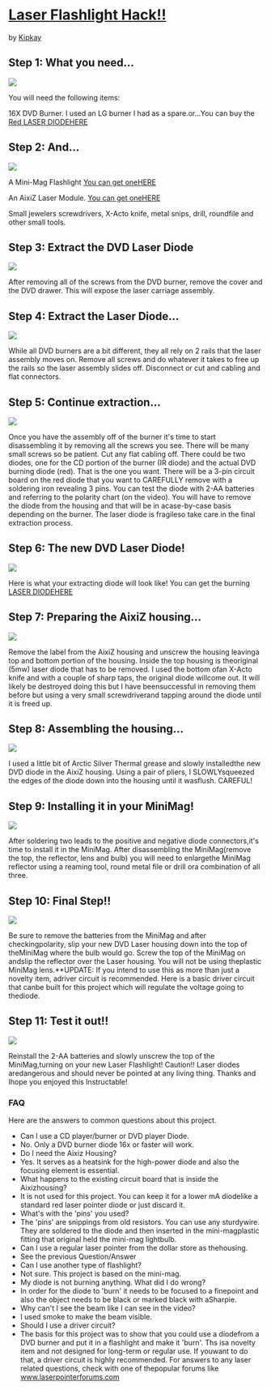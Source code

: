 [Laser Flashlight Hack!!](http://www.instructables.com/id/Laser-Flashlight-Hack!!/?ALLSTEPS)
=======================
by [Kipkay](http://www.instructables.com/member/Kipkay/ "view Kipkay's profile")

Step 1: What you need...
------------------------

![](http://cdn.instructables.com/FA3/H9WI/F4WY1LQC/FA3H9WIF4WY1LQC.LARGE.jpg)

You will need the following items:

16X DVD Burner. I used an LG burner I had as a spare.or...You can buy the [Red LASER DIODEHERE](http://rover.ebay.com/rover/1/711-53200-19255-0/1?type=3&campid=5336228863&toolid=10001&customid=&ext=200mw+laser+diode+650nm+Kip+Kay+project+suitable&satitle=200mw+laser+diode+650nm+Kip+Kay+project+suitable)

Step 2: And...
--------------

![](http://cdn.instructables.com/FQQ/HVOK/F4WY1LQY/FQQHVOKF4WY1LQY.LARGE.jpg)

A Mini-Mag Flashlight [You can get oneHERE](http://rover.ebay.com/rover/1/711-53200-19255-0/1?type=3&campid=5336237408&toolid=10001&customid=&ext=Maglite+Mini+Mag-Lite+2+Cell+AA+flashlight+NEW&satitle=Maglite+Mini+Mag-Lite+2+Cell+AA+flashlight+NEW)

An AixiZ Laser Module. [You can get oneHERE](http://rover.ebay.com/rover/1/711-53200-19255-0/1?type=3&campid=5336228859&toolid=10001&customid=&ext=650nm+5mW+laser+module.3.2V+to+with+lens+650+nm+OEM&satitle=650nm+5mW+laser+module.3.2V+to+with+lens+650+nm+OEM)

Small jewelers screwdrivers, X-Acto knife, metal snips, drill, roundfile and other small tools.

Step 3: Extract the DVD Laser Diode
-----------------------------------

![](http://cdn.instructables.com/FMD/09AA/F4WY1LRC/FMD09AAF4WY1LRC.LARGE.jpg)

After removing all of the screws from the DVD burner, remove the cover and the DVD drawer. This will expose the laser carriage assembly.

Step 4: Extract the Laser Diode...
----------------------------------

![](http://cdn.instructables.com/F8B/88IC/F4WY1LRW/F8B88ICF4WY1LRW.LARGE.jpg)

While all DVD burners are a bit different, they all rely on 2 rails that the laser assembly moves on. Remove all screws and do whatever it takes to free up the rails so the laser assembly slides off. Disconnect or cut and cabling and flat connectors.

Step 5: Continue extraction...
------------------------------

![](http://cdn.instructables.com/F8U/O3IG/F4WY1LSI/F8UO3IGF4WY1LSI.LARGE.jpg)

Once you have the assembly off of the burner it's time to start disassembling it by removing all the screws you see. There will be many small screws so be patient. Cut any flat cabling off. There could be two diodes, one for the CD portion of the burner (IR diode) and the actual DVD burning diode (red). That is the one you want. There will be a 3-pin circuit board on the red diode that you want to CAREFULLY remove with a soldering iron revealing 3 pins. You can test the diode with 2-AA batteries and referring to the polarity chart (on the video). You will have to remove the diode from the housing and that will be in acase-by-case basis depending on the burner. The laser diode is fragileso take care in the final extraction process.

Step 6: The new DVD Laser Diode!
--------------------------------

[](/file/FR82VSNF4WY1LSZ)

![](http://cdn.instructables.com/FR8/2VSN/F4WY1LSZ/FR82VSNF4WY1LSZ.LARGE.jpg)

Here is what your extracting diode will look like! You can get the burning [LASER DIODEHERE](http://rover.ebay.com/rover/1/711-53200-19255-0/1?type=3&campid=5336228863&toolid=10001&customid=&ext=200mw+laser+diode+650nm+Kip+Kay+project+suitable&satitle=200mw+laser+diode+650nm+Kip+Kay+project+suitable)

Step 7: Preparing the AixiZ housing...
--------------------------------------

[](/file/FTVBT8NF4WY1LSP)

![](http://cdn.instructables.com/FTV/BT8N/F4WY1LSP/FTVBT8NF4WY1LSP.LARGE.jpg)

Remove the label from the AixiZ housing and unscrew the housing leavinga top and bottom portion of the housing. Inside the top housing is theoriginal (5mw) laser diode that has to be removed. I used the bottom ofan X-Acto knife and with a couple of sharp taps, the original diode willcome out. It will likely be destroyed doing this but I have beensuccessful in removing them before but using a very small screwdriverand tapping around the diode until it is freed up.

Step 8: Assembling the housing...
---------------------------------

![](http://cdn.instructables.com/FGY/CM3F/F4WY1LTJ/FGYCM3FF4WY1LTJ.LARGE.jpg)

I used a little bit of Arctic Silver Thermal grease and slowly installedthe new DVD diode in the AixiZ housing. Using a pair of pliers, I SLOWLYsqueezed the edges of the diode down into the housing until it wasflush. CAREFUL!

Step 9: Installing it in your MiniMag!
--------------------------------------

![](http://cdn.instructables.com/FJO/CR3C/F4WY1LU1/FJOCR3CF4WY1LU1.LARGE.jpg)

After soldering two leads to the positive and negative diode connectors,it's time to install it in the MiniMag. After disassembling the MiniMag(remove the top, the reflector, lens and bulb) you will need to enlargethe MiniMag reflector using a reaming tool, round metal file or drill ora combination of all three.

Step 10: Final Step!!
---------------------

![](http://cdn.instructables.com/F7N/P8MN/F4WY1LUE/F7NP8MNF4WY1LUE.LARGE.jpg)

Be sure to remove the batteries from the MiniMag and after checkingpolarity, slip your new DVD Laser housing down into the top of theMiniMag where the bulb would go. Screw the top of the MiniMag on andslip the reflector over the Laser housing. You will not be using theplastic MiniMag lens.**UPDATE: If you intend to use this as more than just a novelty item, adriver circuit is recommended. Here is a basic driver circuit that canbe built for this project which will regulate the voltage going to thediode.

Step 11: Test it out!!
----------------------

![](http://cdn.instructables.com/FAU/MS7B/F4WY1LPY/FAUMS7BF4WY1LPY.LARGE.jpg)

Reinstall the 2-AA batteries and slowly unscrew the top of the MiniMag,turning on your new Laser Flashlight! Caution!! Laser diodes aredangerous and should never be pointed at any living thing. Thanks and Ihope you enjoyed this Instructable!

### FAQ

Here are the answers to common questions about this project.

 * Can I use a CD player/burner or DVD player Diode. 
  * No. Only a DVD burner diode 16x or faster will work.
 * Do I need the Aixiz Housing? 
  * Yes. It serves as a heatsink for the high-power diode and also the focusing element is essential.
 * What happens to the existing circuit board that is inside the Aixizhousing? 
  * It is not used for this project. You can keep it for a lower mA diodelike a standard red laser pointer diode or just discard it.
 * What's with the 'pins' you used? 
  * The 'pins' are snippings from old resistors. You can use any sturdywire. They are soldered to the diode and then inserted in the mini-magplastic fitting that original held the mini-mag lightbulb.
 * Can I use a regular laser pointer from the dollar store as thehousing. 
  * See the previous Question/Answer
 * Can I use another type of flashlight? 
  * Not sure. This project is based on the mini-mag.
 * My diode is not burning anything. What did I do wrong? 
  * In order for the diode to 'burn' it needs to be focused to a finepoint and also the object needs to be black or marked black with aSharpie.
 * Why can't I see the beam like I can see in the video? 
  * I used smoke to make the beam visible.
 * Should I use a driver circuit?
  * The basis for this project was to show that you could use a diodefrom a DVD burner and put it in a flashlight and make it 'burn'. Ths isa novelty item and not designed for long-term or regular use. If youwant to do that, a driver circuit is highly recommended.  For answers to any laser related questions, check with one of thepopular forums like www.laserpointerforums.com
